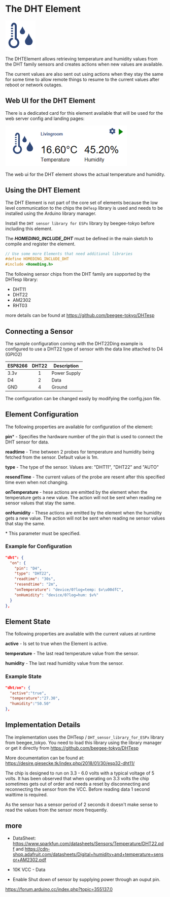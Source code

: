 # The DHT Element

<div class="excerpt">
  <img src="/i/dht.svg">
  <p>The DHTElement allows retrieving temperature and humidity values from the DHT family sensors and creates actions when new values are available.</p>
</div>

The current values are also sent out using actions when they stay the same for some time to allow remote things to resume to the current values after reboot or network outages.

## Web UI for the DHT Element

There is a dedicated card for this element available that will be used for the web server config and landing pages:

![DHT Sensor UI](/elements/dhtui.png)

The web ui for the DHT element shows the actual temperature and humidity.

## Using the DHT Element

The DHT Element is not part of the core set of elements because the low level communication to the chips the `DHTesp` library is used and needs to be installed using the Arduino library manager.

Install the `DHT sensor library for ESPx` library by beegee-tokyo before including this element.

The ***HOMEDING_INCLUDE_DHT*** must be defined in the main sketch to compile and register the element.

```CPP
// Use some more Elements that need additional libraries
#define HOMEDING_INCLUDE_DHT
#include <HomeDing.h>
```

<!-- The DHT Sensor exampe shows how to configure a sensor device that reads the sensor values from a DHT and shows them in the Web UI. -->

The following sensor chips from the DHT family are supported by the DHTesp library:

* DHT11
* DHT22
* AM2302
* RHT03

more details can be found at <https://github.com/beegee-tokyo/DHTesp>

## Connecting a Sensor

The sample configuration coming with the DHT22Ding example is configured to use a DHT22 type of sensor with the data line attached to D4 (GPIO2)

| ESP8266 | DHT22 | Description  |
| ------- | :---: | ------------ |
| 3.3v    |   1   | Power Supply |
| D4      |   2   | Data         |
| GND     |   4   | Ground       |

The configuration can be changed easily by modifying the config.json file.

## Element Configuration

The following properties are available for configuration of the element:

**pin**\* - Specifies the hardware number of the pin that is used to connect the DHT sensor for data.

**readtime** - Time between 2 probes for temperature and humidity being fetched from the sensor. Default value is 1m.

**type** - The type of the sensor. Values are: "DHT11", "DHT22" and "AUTO"

**resendTime** - The current values of the probe are resent after this specified time even when not changing.

**onTemperature** - hese actions are emitted by the element when the temperature gets a new value. The action will not be sent when reading ne sensor values that stay the same.

**onHumidity** - These actions are emitted by the element when the humidity gets a new value. The action will not be sent when reading ne sensor values that stay the same.


\* This parameter must be specified.

### Example for Configuration

```JSON
"dht": {
  "on": {
    "pin": "D4",
    "type": "DHT22",
    "readtime": "30s",
    "resendtime": "2m",
    "onTemperature": "device/0?log=temp: $v\u00dfC",
    "onHumidity": "device/0?log=hum: $v%"
  }
},
```

## Element State

The following properties are available with the current values at runtime

**active** - Is set to true when the Element is active.

**temperature** - The last read temperature value from the sensor.

**humidity** - The last read humidity value from the sensor.


### Example State

```JSON
"dht/on": {
  "active":"true",
  "temperature":"27.30",
  "humidity":"50.50"
},
```

## Implementation Details

The implementation uses the DHTesp / `DHT_sensor_library_for_ESPx` library from beegee_tokyo. You need to load this library using the library manager or get it directly from
<https://github.com/beegee-tokyo/DHTesp>

More documentation can be found at:
<https://desire.giesecke.tk/index.php/2018/01/30/esp32-dht11/>

The chip is designed to run on 3.3 - 6.0 volts with a typical voltage of 5 volts.
It has been observed that when operating on 3.3 volts the chip sometimes gets out of order and needs a reset by disconnecting and reconnecting the sensor from the VCC. Before reading data 1 second waittime is required.

As the sensor has a sensor period of 2 seconds it doesn't make sense to read the values from the sensor more frequently.


## more

* DataSheet:
<https://www.sparkfun.com/datasheets/Sensors/Temperature/DHT22.pdf> and
<https://cdn-shop.adafruit.com/datasheets/Digital+humidity+and+temperature+sensor+AM2302.pdf>


* 10K VCC - Data

* Enable Shut down of sensor by supplying power through an ouput pin.

https://forum.arduino.cc/index.php?topic=355137.0

